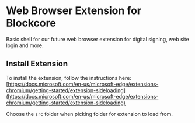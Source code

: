 # Web Browser Extension for Blockcore

Basic shell for our future web browser extension for digital signing, web site login and more.


## Install Extension

To install the extension, follow the instructions here: [https://docs.microsoft.com/en-us/microsoft-edge/extensions-chromium/getting-started/extension-sideloading](https://docs.microsoft.com/en-us/microsoft-edge/extensions-chromium/getting-started/extension-sideloading)

Choose the `src` folder when picking folder for extension to load from.

